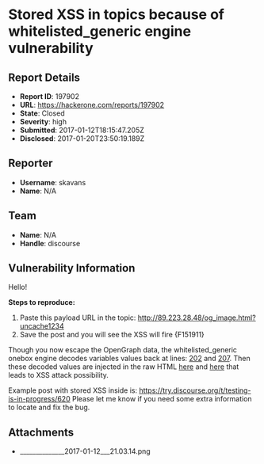 # Stored XSS in topics because of whitelisted_generic engine vulnerability

## Report Details
- **Report ID**: 197902
- **URL**: https://hackerone.com/reports/197902
- **State**: Closed
- **Severity**: high
- **Submitted**: 2017-01-12T18:15:47.205Z
- **Disclosed**: 2017-01-20T23:50:19.189Z

## Reporter
- **Username**: skavans
- **Name**: N/A

## Team
- **Name**: N/A
- **Handle**: discourse

## Vulnerability Information
Hello!

**Steps to reproduce:**
1. Paste this payload URL in the topic: http://89.223.28.48/og_image.html?uncache1234
2. Save the post and you will see the XSS will fire
{F151911}

Though you now escape the OpenGraph data, the whitelisted_generic onebox engine decodes variables values back at lines: [202](https://github.com/discourse/onebox/blob/master/lib/onebox/engine/whitelisted_generic_onebox.rb#L202) and [207](https://github.com/discourse/onebox/blob/master/lib/onebox/engine/whitelisted_generic_onebox.rb#L207).
Then these decoded values are injected in the raw HTML [here](https://github.com/discourse/onebox/blob/master/lib/onebox/engine/whitelisted_generic_onebox.rb#L284) and [here](https://github.com/discourse/onebox/blob/master/lib/onebox/engine/whitelisted_generic_onebox.rb#L289) that leads to XSS attack possibility.

Example post with stored XSS inside is: https://try.discourse.org/t/testing-is-in-progress/620
Please let me know if you need some extra information to locate and fix the bug. 

## Attachments
- ______________2017-01-12___21.03.14.png

